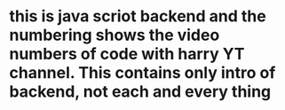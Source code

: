 # this is java scriot backend and the numbering shows the video numbers of code with harry YT channel. This contains only intro of backend, not each and every thing
